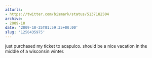 ```yaml
---
alturls:
- https://twitter.com/bismark/status/5137182504
archive:
- 2009-10
date: '2009-10-25T01:59:35+00:00'
slug: '1256435975'
---
```


just purchased my ticket to acapulco. should be a nice vacation in the middle of a wisconsin winter.

